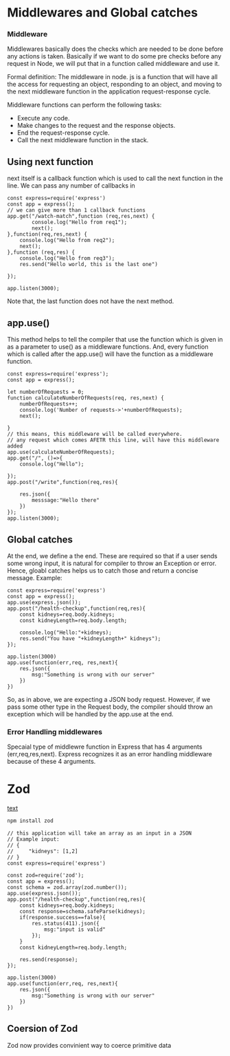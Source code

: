 # Middlewares and Global catches
### Middleware
Middlewares basically does the checks which are needed to be done before any actions is taken.
Basically if we want to do some pre checks before any request in Node, we will put that in a function called middleware and use it.

Formal definition:
The middleware in node. js is a function that will have all the access for requesting an object, responding to an object, and moving to the next middleware function in the application request-response cycle.

Middleware functions can perform the following tasks:
- Execute any code.
- Make changes to the request and the response objects.
- End the request-response cycle.
- Call the next middleware function in the stack.

## Using next function
next itself is a callback function which is used to call the next function in the line.
We can pass any number of callbacks in 

```
const express=require('express')
const app = express();
// we can give more than 1 callback functions
app.get("/watch-match",function (req,res,next) {
        console.log("Hello from req1");
        next();
},function(req,res,next) {
    console.log("Hello from req2");
    next();
},function (req,res) {
    console.log("Hello from req3");
    res.send("Hello world, this is the last one")
    
});

app.listen(3000);
```
Note that, the last function does not have the next method.

## app.use()
This method helps to tell the compiler that use the function which is given in as a parameter to use() as a middleware functions. And, every function which is called after the app.use() will have the function as a middleware function.

```
const express=require('express');
const app = express();

let numberOfRequests = 0;
function calculateNumberOfRequests(req, res,next) {
    numberOfRequests++;
    console.log('Number of requests->'+numberOfRequests);
    next();
    
}
// this means, this middleware will be called everywhere.
// any request which comes AFETR this line, will have this middleware added
app.use(calculateNumberOfRequests);
app.get("/", ()=>{
    console.log("Hello");

});
app.post("/write",function(req,res){

    res.json({
        messsage:"Hello there"
    })
});
app.listen(3000);

```

## Global catches
At the end, we define a the end. These are required so that if a user sends some wrong input, it is natural for compiler to throw an Exception or error.
Hence, gloabl catches helps us to catch those and return a concise message.
Example:
```
const express=require('express')
const app = express();
app.use(express.json());
app.post("/health-checkup",function(req,res){
    const kidneys=req.body.kidneys;
    const kidneyLength=req.body.length;

    console.log("Hello:"+kidneys);
    res.send("You have "+kidneyLength+" kidneys");
});

app.listen(3000)
app.use(function(err,req, res,next){
    res.json({
        msg:"Something is wrong with our server"
    })
})

```
So, as in above, we are expecting a JSON body request. 
However, if we pass some other type in the Request body, the compiler should throw an exception which will be handled by the app.use at the end.


### Error Handling middlewares
Specaial type of middlewre function in Express that has 4 arguments (err,req,res,next). Express recognizes it as an error handling middleware because of these 4 arguments.

# Zod
[text](https://zod.dev/)
```s
npm install zod
```
```
// this application will take an array as an input in a JSON
// Example input:
// {
//     "kidneys": [1,2]
// }
const express=require('express')

const zod=require('zod');
const app = express();
const schema = zod.array(zod.number());
app.use(express.json());
app.post("/health-checkup",function(req,res){
    const kidneys=req.body.kidneys;
    const response=schema.safeParse(kidneys);
    if(response.success==false){
        res.status(411).json({
            msg:"input is valid"
        });
    }
    const kidneyLength=req.body.length;
    
    res.send(response);
});

app.listen(3000)
app.use(function(err,req, res,next){
    res.json({
        msg:"Something is wrong with our server"
    })
})

```
## Coersion of Zod
Zod now provides convinient way to coerce primitive data